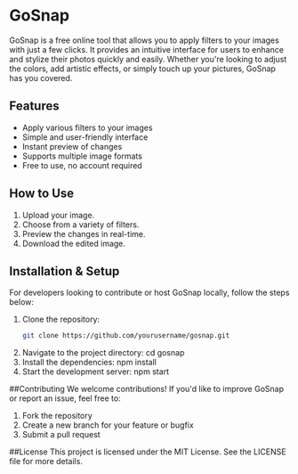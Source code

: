 # GoSnap

GoSnap is a free online tool that allows you to apply filters to your images with just a few clicks. It provides an intuitive interface for users to enhance and stylize their photos quickly and easily. Whether you're looking to adjust the colors, add artistic effects, or simply touch up your pictures, GoSnap has you covered.

## Features

- Apply various filters to your images
- Simple and user-friendly interface
- Instant preview of changes
- Supports multiple image formats
- Free to use, no account required

## How to Use

1. Upload your image.
2. Choose from a variety of filters.
3. Preview the changes in real-time.
4. Download the edited image.

## Installation & Setup

For developers looking to contribute or host GoSnap locally, follow the steps below:

1. Clone the repository:
   ```bash
   git clone https://github.com/yourusername/gosnap.git
2. Navigate to the project directory:
   cd gosnap
3. Install the dependencies:
  npm install
4. Start the development server:
  npm start

##Contributing
  We welcome contributions! If you'd like to improve GoSnap or report an issue, feel free to:
1. Fork the repository
2. Create a new branch for your feature or bugfix
3. Submit a pull request

##License
This project is licensed under the MIT License. See the LICENSE file for more details.
